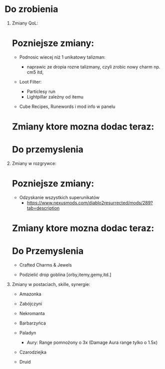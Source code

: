 # Do zrobienia

1. Zmiany QoL:
    # Pozniejsze zmiany:
    - Podnosic wiecej niż 1 unikatowy talizman:
        + naprawic ze dropia rozne talizmany, czyli zrobic nowy charm np. cm5 itd,

    - Loot Filter:
        + Particlesy run
        + Lightpillar zależny od itemu

    - Cube Recipes, Runewords i mod info w panelu
    
    # Zmiany ktore mozna dodac teraz:

    # Do przemyslenia
        
2. Zmiany w rozgrywce:
    # Pozniejsze zmiany:
    - Odzyskanie wszystkich superunikatów
        + https://www.nexusmods.com/diablo2resurrected/mods/289?tab=description
    
    # Zmiany ktore mozna dodac teraz:

    # Do Przemyslenia
    - Crafted Charms & Jewels

    - Podzielić drop goblina [orby,itemy,gemy,itd.]

    
    
3. Zmiany w postaciach, skille, synergie:

    - Amazonka
        

    - Zabójczyni

    - Nekromanta

    - Barbarzyńca

    - Paladyn
        + Aury:
            Range pomnożony o 3x (Damage Aura range tylko o 1.5x)

    - Czarodziejka

    - Druid
